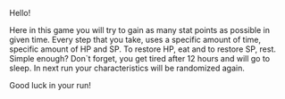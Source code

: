 Hello!

Here in this game you will try to gain as many stat points as possible in given time.
Every step that you take, uses a specific amount of time, specific amount of HP and SP.
To restore HP, eat and to restore SP, rest. Simple enough?
Don`t forget, you get tired after 12 hours and will go to sleep.
In next run your characteristics will be randomized again.

Good luck in your run!
